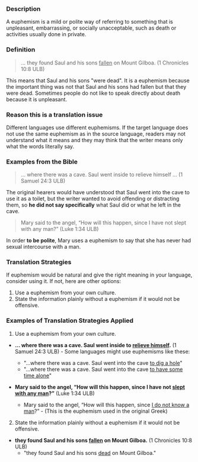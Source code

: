 
### Description

A euphemism is a mild or polite way of referring to something that is unpleasant, embarrassing, or socially unacceptable, such as death or activities usually done in private.

### Definition

>... they found Saul and his sons <u>fallen</u> on Mount Gilboa. (1 Chronicles 10:8 ULB)

This means that Saul and his sons "were dead". It is a euphemism because the important thing was not that Saul and his sons had fallen but that they were dead. Sometimes people do not like to speak directly about death because it is unpleasant.

### Reason this is a translation issue

Different languages use different euphemisms. If the target language does not use the same euphemism as in the source language, readers may not understand what it means and they may think that the writer means only what the words literally say.

### Examples from the Bible

>... where there was a cave. Saul went inside to relieve himself ... (1 Samuel 24:3 ULB)

The original hearers would have understood that Saul went into the cave to use it as a toilet, but the writer wanted to avoid offending or distracting them, so **he did not say specifically** what Saul did or what he left in the cave.

> Mary said to the angel, “How will this happen, since I have not slept with any man?” (Luke 1:34 ULB)

In order **to be polite**, Mary uses a euphemism to say that she has never had sexual intercourse with a man.

### Translation Strategies

If euphemism would be natural and give the right meaning in your language, consider using it. If not, here are other options:

1. Use a euphemism from your own culture.
1. State the information plainly without a euphemism if it would not be offensive.

### Examples of Translation Strategies Applied

1) Use a euphemism from your own culture.

* **... where there was a cave. Saul went inside to <u>relieve himself</u>.** (1 Samuel 24:3 ULB) - Some languages might use euphemisms like these:
    * "...where there was a cave. Saul went into the cave <u>to dig a hole</u>"
    * "...where there was a cave. Saul went into the cave <u>to have some time alone</u>"

* **Mary said to the angel, “How will this happen, since I have not <u>slept with any man</u>?”** (Luke 1:34 ULB)
    * Mary said to the angel, “How will this happen, since <u>I do not know a man</u>?” - (This is the euphemism used in the original Greek)

2) State the information plainly without a euphemism if it would not be offensive.

* **they found Saul and his sons <u>fallen</u> on Mount Gilboa.** (1 Chronicles 10:8 ULB)
    * "they found Saul and his sons <u>dead</u> on Mount Gilboa."

